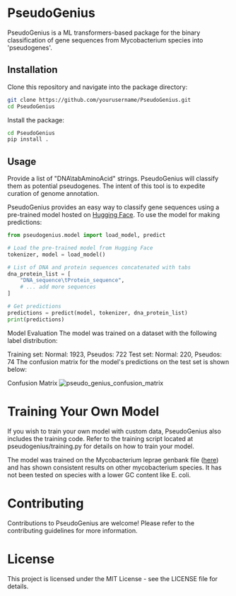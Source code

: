 # PseudoGenius
PseudoGenius is a ML transformers-based package for the binary classification of gene sequences from Mycobacterium species into 'pseudogenes'.

## Installation

Clone this repository and navigate into the package directory:

```bash
git clone https://github.com/yourusername/PseudoGenius.git
cd PseudoGenius
```
Install the package:

```bash
cd PseudoGenius
pip install .
```

## Usage
Provide a list of "DNA\tabAminoAcid" strings. PseudoGenius will classify them as potential pseudogenes. The intent of this tool is to expedite curation of genome annotation. 

PseudoGenius provides an easy way to classify gene sequences using a pre-trained model hosted on [Hugging Face](https://huggingface.co/jimnoneill/PseudoGenius). To use the model for making predictions:

```python
from pseudogenius.model import load_model, predict

# Load the pre-trained model from Hugging Face
tokenizer, model = load_model()

# List of DNA and protein sequences concatenated with tabs
dna_protein_list = [
    "DNA_sequence\tProtein_sequence",
    # ... add more sequences
]

# Get predictions
predictions = predict(model, tokenizer, dna_protein_list)
print(predictions)

```
Model Evaluation
The model was trained on a dataset with the following label distribution:

Training set: Normal: 1923, Pseudos: 722
Test set: Normal: 220, Pseudos: 74
The confusion matrix for the model's predictions on the test set is shown below:

Confusion Matrix
![pseudo_genius_confusion_matrix](https://github.com/jimnoneill/PseudoGenius/assets/26029174/30def8fe-f80f-4b37-8729-bd3656b8c2e6)


# Training Your Own Model
If you wish to train your own model with custom data, PseudoGenius also includes the training code. Refer to the training script located at pseudogenius/training.py for details on how to train your model.

The model was trained on the Mycobacterium leprae genbank file ([here](https://www.ncbi.nlm.nih.gov/nuccore/CP029543.1?report=genbank)) and has shown consistent results on other mycobacterium species. It has not been tested on species with a lower GC content like E. coli.


# Contributing
Contributions to PseudoGenius are welcome! Please refer to the contributing guidelines for more information.

# License
This project is licensed under the MIT License - see the LICENSE file for details.


